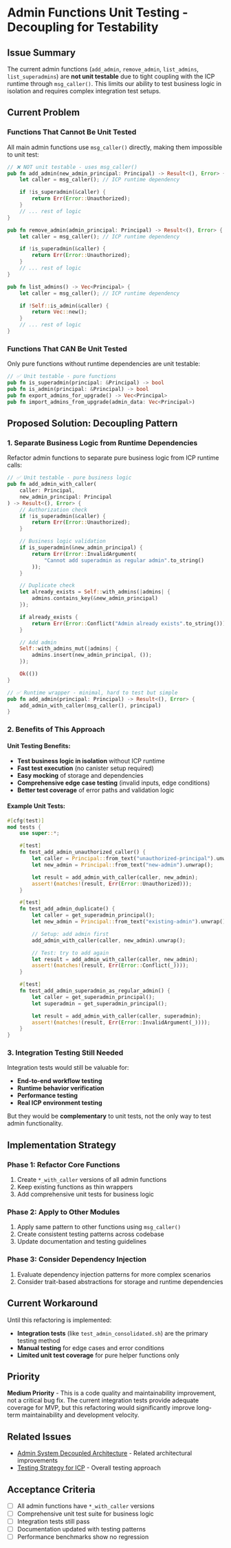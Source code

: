 # Admin Functions Unit Testing - Decoupling for Testability

## Issue Summary

The current admin functions (`add_admin`, `remove_admin`, `list_admins`, `list_superadmins`) are **not unit testable** due to tight coupling with the ICP runtime through `msg_caller()`. This limits our ability to test business logic in isolation and requires complex integration test setups.

## Current Problem

### Functions That Cannot Be Unit Tested

All main admin functions use `msg_caller()` directly, making them impossible to unit test:

```rust
// ❌ NOT unit testable - uses msg_caller()
pub fn add_admin(new_admin_principal: Principal) -> Result<(), Error> {
    let caller = msg_caller(); // ICP runtime dependency

    if !is_superadmin(&caller) {
        return Err(Error::Unauthorized);
    }
    // ... rest of logic
}

pub fn remove_admin(admin_principal: Principal) -> Result<(), Error> {
    let caller = msg_caller(); // ICP runtime dependency

    if !is_superadmin(&caller) {
        return Err(Error::Unauthorized);
    }
    // ... rest of logic
}

pub fn list_admins() -> Vec<Principal> {
    let caller = msg_caller(); // ICP runtime dependency

    if !Self::is_admin(&caller) {
        return Vec::new();
    }
    // ... rest of logic
}
```

### Functions That CAN Be Unit Tested

Only pure functions without runtime dependencies are unit testable:

```rust
// ✅ Unit testable - pure functions
pub fn is_superadmin(principal: &Principal) -> bool
pub fn is_admin(principal: &Principal) -> bool
pub fn export_admins_for_upgrade() -> Vec<Principal>
pub fn import_admins_from_upgrade(admin_data: Vec<Principal>)
```

## Proposed Solution: Decoupling Pattern

### 1. Separate Business Logic from Runtime Dependencies

Refactor admin functions to separate pure business logic from ICP runtime calls:

```rust
// ✅ Unit testable - pure business logic
pub fn add_admin_with_caller(
    caller: Principal,
    new_admin_principal: Principal
) -> Result<(), Error> {
    // Authorization check
    if !is_superadmin(&caller) {
        return Err(Error::Unauthorized);
    }

    // Business logic validation
    if is_superadmin(&new_admin_principal) {
        return Err(Error::InvalidArgument(
            "Cannot add superadmin as regular admin".to_string()
        ));
    }

    // Duplicate check
    let already_exists = Self::with_admins(|admins| {
        admins.contains_key(&new_admin_principal)
    });

    if already_exists {
        return Err(Error::Conflict("Admin already exists".to_string()));
    }

    // Add admin
    Self::with_admins_mut(|admins| {
        admins.insert(new_admin_principal, ());
    });

    Ok(())
}

// ✅ Runtime wrapper - minimal, hard to test but simple
pub fn add_admin(principal: Principal) -> Result<(), Error> {
    add_admin_with_caller(msg_caller(), principal)
}
```

### 2. Benefits of This Approach

#### Unit Testing Benefits:

- **Test business logic in isolation** without ICP runtime
- **Fast test execution** (no canister setup required)
- **Easy mocking** of storage and dependencies
- **Comprehensive edge case testing** (invalid inputs, edge conditions)
- **Better test coverage** of error paths and validation logic

#### Example Unit Tests:

```rust
#[cfg(test)]
mod tests {
    use super::*;

    #[test]
    fn test_add_admin_unauthorized_caller() {
        let caller = Principal::from_text("unauthorized-principal").unwrap();
        let new_admin = Principal::from_text("new-admin").unwrap();

        let result = add_admin_with_caller(caller, new_admin);
        assert!(matches!(result, Err(Error::Unauthorized)));
    }

    #[test]
    fn test_add_admin_duplicate() {
        let caller = get_superadmin_principal();
        let new_admin = Principal::from_text("existing-admin").unwrap();

        // Setup: add admin first
        add_admin_with_caller(caller, new_admin).unwrap();

        // Test: try to add again
        let result = add_admin_with_caller(caller, new_admin);
        assert!(matches!(result, Err(Error::Conflict(_))));
    }

    #[test]
    fn test_add_admin_superadmin_as_regular_admin() {
        let caller = get_superadmin_principal();
        let superadmin = get_superadmin_principal();

        let result = add_admin_with_caller(caller, superadmin);
        assert!(matches!(result, Err(Error::InvalidArgument(_))));
    }
}
```

### 3. Integration Testing Still Needed

Integration tests would still be valuable for:

- **End-to-end workflow testing**
- **Runtime behavior verification**
- **Performance testing**
- **Real ICP environment testing**

But they would be **complementary** to unit tests, not the only way to test admin functionality.

## Implementation Strategy

### Phase 1: Refactor Core Functions

1. Create `*_with_caller` versions of all admin functions
2. Keep existing functions as thin wrappers
3. Add comprehensive unit tests for business logic

### Phase 2: Apply to Other Modules

1. Apply same pattern to other functions using `msg_caller()`
2. Create consistent testing patterns across codebase
3. Update documentation and testing guidelines

### Phase 3: Consider Dependency Injection

1. Evaluate dependency injection patterns for more complex scenarios
2. Consider trait-based abstractions for storage and runtime dependencies

## Current Workaround

Until this refactoring is implemented:

- **Integration tests** (like `test_admin_consolidated.sh`) are the primary testing method
- **Manual testing** for edge cases and error conditions
- **Limited unit test coverage** for pure helper functions only

## Priority

**Medium Priority** - This is a code quality and maintainability improvement, not a critical bug fix. The current integration tests provide adequate coverage for MVP, but this refactoring would significantly improve long-term maintainability and development velocity.

## Related Issues

- [Admin System Decoupled Architecture](../admin-decoupled-architecture.md) - Related architectural improvements
- [Testing Strategy for ICP](../../testing-strategy-icp.md) - Overall testing approach

## Acceptance Criteria

- [ ] All admin functions have `*_with_caller` versions
- [ ] Comprehensive unit test suite for business logic
- [ ] Integration tests still pass
- [ ] Documentation updated with testing patterns
- [ ] Performance benchmarks show no regression
